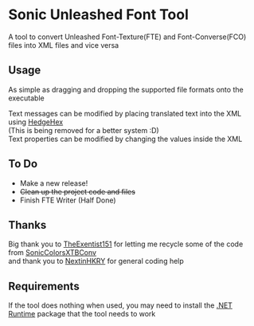 # Sonic Unleashed Font Tool
A tool to convert Unleashed Font-Texture(FTE) and Font-Converse(FCO) files into XML files and vice versa

## Usage
As simple as dragging and dropping the supported file formats onto the executable<br>

Text messages can be modified by placing translated text into the XML using [HedgeHex](https://github.com/NextinMono/HedgeHex)<br>
(This is being removed for a better system :D)<br>
Text properties can be modified by changing the values inside the XML<br>

## To Do
- Make a new release!
- <s>Clean up the project code and files</s>
- Finish FTE Writer (Half Done)

## Thanks
Big thank you to [TheExentist151](https://github.com/TheExentist151) for letting me recycle some of the code from [SonicColorsXTBConv](https://github.com/TheExentist151/SonicColorsXTBConv)<br>
and thank you to [NextinHKRY](https://github.com/NextinMono) for general coding help

## Requirements
If the tool does nothing when used, you may need to install the [.NET Runtime](https://aka.ms/dotnet-core-applaunch?missing_runtime=true&arch=x64&rid=win10-x64&apphost_version=8.0) package that the tool needs to work

